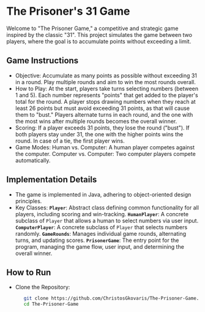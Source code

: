 # The Prisoner's 31 Game

Welcome to "The Prisoner Game," a competitive and strategic game inspired by the classic "31". This project simulates the game between two players, where the goal is to accumulate points without
exceeding a limit.


## Game Instructions
- Objective: Accumulate as many points as possible without exceeding 31 in a round. Play multiple rounds and aim to win the most rounds overall.
- How to Play: At the start, players take turns selecting numbers (between 1 and 5). Each number represents "points" that get added to the player's total for the round. A player stops
  drawing numbers when they reach at least 26 points but must avoid exceeding 31 points, as that will cause them to "bust." Players alternate turns in each round, and the one with the
  most wins after multiple rounds becomes the overall winner.
- Scoring: If a player exceeds 31 points, they lose the round ("bust"). If both players stay under 31, the one with the higher points wins the round. In case of a tie, the first player wins.
- Game Modes: Human vs. Computer: A human player competes against the computer. Computer vs. Computer: Two computer players compete automatically.


## Implementation Details
- The game is implemented in Java, adhering to object-oriented design principles.
- Key Classes: **`Player`**: Abstract class defining common functionality for all players, including scoring and win-tracking. **`HumanPlayer`**: A concrete subclass of `Player` that allows
  a human to select numbers via user input. **`ComputerPlayer`**: A concrete subclass of `Player` that selects numbers randomly. **`GameRounds`**: Manages individual game rounds, alternating turns,
  and updating scores. **`PrisonerGame`**: The entry point for the program, managing the game flow, user input, and determining the overall winner.


## How to Run
- Clone the Repository:
  ```bash
     git clone https://github.com/ChristosGkovaris/The-Prisoner-Game.git
     cd The-Prisoner-Game
